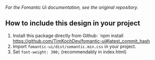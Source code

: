 _For the Fomantic Ui documentation, see the original repository._

## How to include this design in your project

1. Install this package directly from Github: `npm install https://github.com/TimKochDev/fomantic-ui#latest_commit_hash
2. Import `fomantic-ui/dist/semantic.min.css` in your project.
3. Set `font-weight: 300;` (recommendably in index.html)
